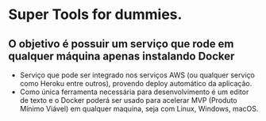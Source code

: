 # Super Tools for dummies.

## O objetivo é possuir um serviço que rode em qualquer máquina apenas instalando Docker

* Serviço que pode ser integrado nos serviços AWS (ou qualquer serviço como Heroku entre outros), provendo deploy automático da aplicação.
* Como única ferramenta necessária para desenvolvimento é um editor de texto e o Docker poderá ser usado para acelerar MVP (Produto Mínimo Viável) em qualquer maquina, seja com Linux, Windows, macOS.

<!-- Porque rodar seu código no Docker?? -->

<!-- Material de consulta:
python flask - https://www.youtube.com/watch?v=GsCCyN3fRoI -->

<!-- O poetry esta de acordo com a pep 517 e 518 -->